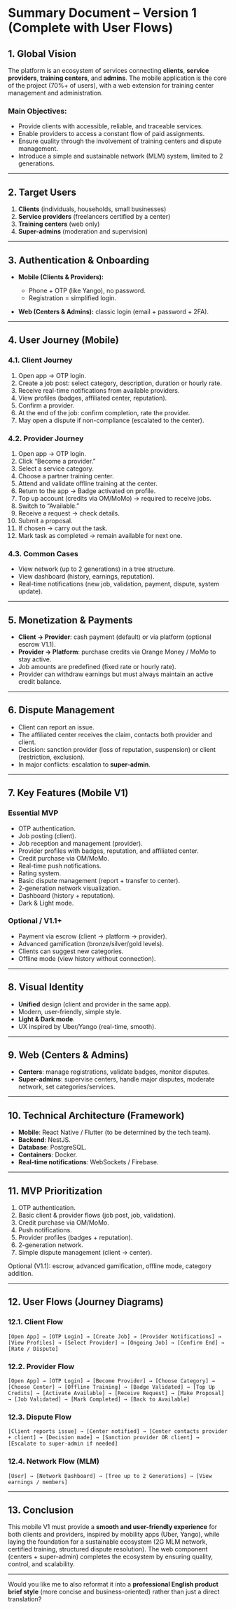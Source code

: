 # Summary Document – Version 1 (Complete with User Flows)

## 1. Global Vision

The platform is an ecosystem of services connecting **clients**, **service providers**, **training centers**, and **admins**. The mobile application is the core of the project (70%+ of users), with a web extension for training center management and administration.

### Main Objectives:

* Provide clients with accessible, reliable, and traceable services.
* Enable providers to access a constant flow of paid assignments.
* Ensure quality through the involvement of training centers and dispute management.
* Introduce a simple and sustainable network (MLM) system, limited to 2 generations.

---

## 2. Target Users

1. **Clients** (individuals, households, small businesses)
2. **Service providers** (freelancers certified by a center)
3. **Training centers** (web only)
4. **Super-admins** (moderation and supervision)

---

## 3. Authentication & Onboarding

* **Mobile (Clients & Providers):**

  * Phone + OTP (like Yango), no password.
  * Registration = simplified login.
* **Web (Centers & Admins):** classic login (email + password + 2FA).

---

## 4. User Journey (Mobile)

### 4.1. Client Journey

1. Open app → OTP login.
2. Create a job post: select category, description, duration or hourly rate.
3. Receive real-time notifications from available providers.
4. View profiles (badges, affiliated center, reputation).
5. Confirm a provider.
6. At the end of the job: confirm completion, rate the provider.
7. May open a dispute if non-compliance (escalated to the center).

### 4.2. Provider Journey

1. Open app → OTP login.
2. Click “Become a provider.”
3. Select a service category.
4. Choose a partner training center.
5. Attend and validate offline training at the center.
6. Return to the app → Badge activated on profile.
7. Top up account (credits via OM/MoMo) → required to receive jobs.
8. Switch to “Available.”
9. Receive a request → check details.
10. Submit a proposal.
11. If chosen → carry out the task.
12. Mark task as completed → remain available for next one.

### 4.3. Common Cases

* View network (up to 2 generations) in a tree structure.
* View dashboard (history, earnings, reputation).
* Real-time notifications (new job, validation, payment, dispute, system update).

---

## 5. Monetization & Payments

* **Client → Provider**: cash payment (default) or via platform (optional escrow V1.1).
* **Provider → Platform**: purchase credits via Orange Money / MoMo to stay active.
* Job amounts are predefined (fixed rate or hourly rate).
* Provider can withdraw earnings but must always maintain an active credit balance.

---

## 6. Dispute Management

* Client can report an issue.
* The affiliated center receives the claim, contacts both provider and client.
* Decision: sanction provider (loss of reputation, suspension) or client (restriction, exclusion).
* In major conflicts: escalation to **super-admin**.

---

## 7. Key Features (Mobile V1)

### Essential MVP

* OTP authentication.
* Job posting (client).
* Job reception and management (provider).
* Provider profiles with badges, reputation, and affiliated center.
* Credit purchase via OM/MoMo.
* Real-time push notifications.
* Rating system.
* Basic dispute management (report + transfer to center).
* 2-generation network visualization.
* Dashboard (history + reputation).
* Dark & Light mode.

### Optional / V1.1+

* Payment via escrow (client → platform → provider).
* Advanced gamification (bronze/silver/gold levels).
* Clients can suggest new categories.
* Offline mode (view history without connection).

---

## 8. Visual Identity

* **Unified** design (client and provider in the same app).
* Modern, user-friendly, simple style.
* **Light & Dark mode**.
* UX inspired by Uber/Yango (real-time, smooth).

---

## 9. Web (Centers & Admins)

* **Centers**: manage registrations, validate badges, monitor disputes.
* **Super-admins**: supervise centers, handle major disputes, moderate network, set categories/services.

---

## 10. Technical Architecture (Framework)

* **Mobile**: React Native / Flutter (to be determined by the tech team).
* **Backend**: NestJS.
* **Database**: PostgreSQL.
* **Containers**: Docker.
* **Real-time notifications**: WebSockets / Firebase.

---

## 11. MVP Prioritization

1. OTP authentication.
2. Basic client & provider flows (job post, job, validation).
3. Credit purchase via OM/MoMo.
4. Push notifications.
5. Provider profiles (badges + reputation).
6. 2-generation network.
7. Simple dispute management (client → center).

Optional (V1.1): escrow, advanced gamification, offline mode, category addition.

---

## 12. User Flows (Journey Diagrams)

### 12.1. Client Flow

```
[Open App] → [OTP Login] → [Create Job] → [Provider Notifications] → [View Profiles] → [Select Provider] → [Ongoing Job] → [Confirm End] → [Rate / Dispute]
```

### 12.2. Provider Flow

```
[Open App] → [OTP Login] → [Become Provider] → [Choose Category] → [Choose Center] → [Offline Training] → [Badge Validated] → [Top Up Credits] → [Activate Available] → [Receive Request] → [Make Proposal] → [Job Validated] → [Mark Completed] → [Back to Available]
```

### 12.3. Dispute Flow

```
[Client reports issue] → [Center notified] → [Center contacts provider + client] → [Decision made] → [Sanction provider OR client] → [Escalate to super-admin if needed]
```

### 12.4. Network Flow (MLM)

```
[User] → [Network Dashboard] → [Tree up to 2 Generations] → [View earnings / members]
```

---

## 13. Conclusion

This mobile V1 must provide a **smooth and user-friendly experience** for both clients and providers, inspired by mobility apps (Uber, Yango), while laying the foundation for a sustainable ecosystem (2G MLM network, certified training, structured dispute resolution). The web component (centers + super-admin) completes the ecosystem by ensuring quality, control, and scalability.

---

Would you like me to also reformat it into a **professional English product brief style** (more concise and business-oriented) rather than just a direct translation?
